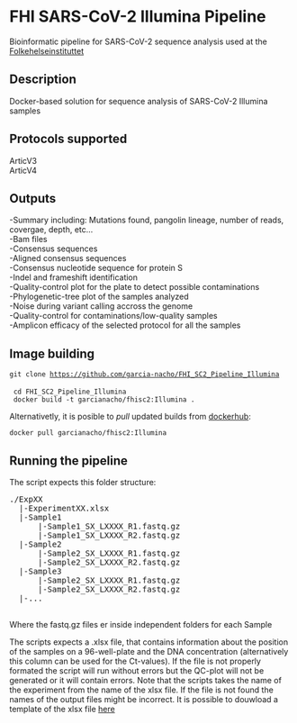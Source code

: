 # FHI SARS-CoV-2 Illumina Pipeline
Bioinformatic pipeline for SARS-CoV-2 sequence analysis used at the [Folkehelseinstituttet](https://www.fhi.no)

## Description
Docker-based solution for sequence analysis of SARS-CoV-2 Illumina samples 

## Protocols supported
ArticV3   
ArticV4   

## Outputs
-Summary including: Mutations found, pangolin lineage, number of reads, covergae, depth, etc...   
-Bam files   
-Consensus sequences   
-Aligned consensus sequences   
-Consensus nucleotide sequence for protein S   
-Indel and frameshift identification   
-Quality-control plot for the plate to detect possible contaminations   
-Phylogenetic-tree plot of the samples analyzed   
-Noise during variant calling accross the genome   
-Quality-control for contaminations/low-quality samples   
-Amplicon efficacy of the selected protocol for all the samples   

## Image building 
<code>git clone https://github.com/garcia-nacho/FHI_SC2_Pipeline_Illumina </code>  
<code> cd FHI_SC2_Pipeline_Illumina </code>   
<code> docker build -t garcianacho/fhisc2:Illumina . </code>
   
Alternativetly, it is posible to *pull* updated builds from [dockerhub](https://hub.docker.com/repository/docker/garcianacho/fhisc2):

<code>docker pull garcianacho/fhisc2:Illumina</code>

## Running the pipeline

The script expects this folder structure:    
<pre>
./ExpXX    
  |-ExperimentXX.xlsx      
  |-Sample1     
      |-Sample1_SX_LXXXX_R1.fastq.gz       
      |-Sample1_SX_LXXXX_R2.fastq.gz      
  |-Sample2      
      |-Sample2_SX_LXXXX_R1.fastq.gz   
      |-Sample2_SX_LXXXX_R2.fastq.gz   
  |-Sample3   
      |-Sample2_SX_LXXXX_R1.fastq.gz   
      |-Sample2_SX_LXXXX_R2.fastq.gz
  |-...   

</pre>
    
Where the fastq.gz files er inside independent folders for each Sample

The scripts expects a .xlsx file, that contains information about the position of the samples on a 96-well-plate and the DNA concentration (alternatively this column can be used for the Ct-values).
If the file is not properly formated the script will run without errors but the QC-plot will not be generated or it will contain errors. 
Note that the scripts takes the name of the experiment from the name of the xlsx file. If the file is not found the names of the output files might be incorrect. 
It is possible to douwload a template of the xlsx file [here](https://github.com/garcia-nacho/FHI_SC2_Pipeline_Illumina/blob/master/Template_FHISC2_Illumina.xlsx?raw=true)

